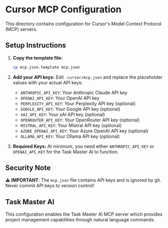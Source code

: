 # Cursor MCP Configuration

This directory contains configuration for Cursor's Model Context Protocol (MCP) servers.

## Setup Instructions

1. **Copy the template file:**
   ```bash
   cp mcp.json.template mcp.json
   ```

2. **Add your API keys:**
   Edit `.cursor/mcp.json` and replace the placeholder values with your actual API keys:
   
   - `ANTHROPIC_API_KEY`: Your Anthropic Claude API key
   - `OPENAI_API_KEY`: Your OpenAI API key  
   - `PERPLEXITY_API_KEY`: Your Perplexity API key (optional)
   - `GOOGLE_API_KEY`: Your Google API key (optional)
   - `XAI_API_KEY`: Your xAI API key (optional)
   - `OPENROUTER_API_KEY`: Your OpenRouter API key (optional)
   - `MISTRAL_API_KEY`: Your Mistral API key (optional)
   - `AZURE_OPENAI_API_KEY`: Your Azure OpenAI API key (optional)
   - `OLLAMA_API_KEY`: Your Ollama API key (optional)

3. **Required Keys:**
   At minimum, you need either `ANTHROPIC_API_KEY` or `OPENAI_API_KEY` for the Task Master AI to function.

## Security Note

⚠️ **IMPORTANT**: The `mcp.json` file contains API keys and is ignored by git. Never commit API keys to version control!

## Task Master AI

This configuration enables the Task Master AI MCP server which provides project management capabilities through natural language commands. 